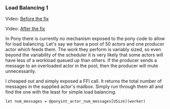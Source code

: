 ### Load Balancing 1

Video: [Before the fix](https://github.com/KittyMac/pony.problems/raw/master/load_balancing_1/before_change.mp4)

Video: [After the fix](https://github.com/KittyMac/pony.problems/raw/master/load_balancing_1/after_change.mp4)

In Pony there is currently no mechanism exposed to the pony code to allow for load balancing. Let's say we have a pool of 50 actors and one producer actor which feeds them. The work they perform is variably sized, so even beyond the variability of the scheduler it is very likely that some actors will have less of a workload queued up than others.  If the producer sends a message to an overloaded actor in the pool, then the producer will mute unnecessarily.

I cheaped out and simply exposed a FFI call. It returns the total number of messages in the supplied actor's mailbox.  Simply run through them all and find the one with the least for simple load balancing.

````
let num_messages = @ponyint_actor_num_messages[USize](worker)
````